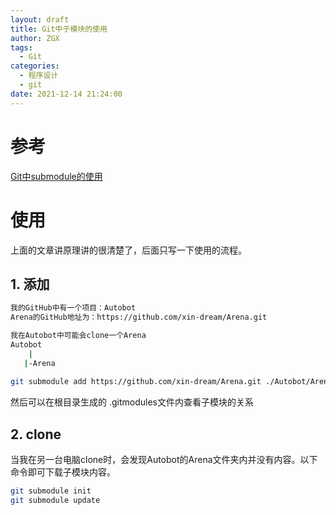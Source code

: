```yaml
---
layout: draft
title: Git中子模块的使用
author: ZGX
tags:
  - Git
categories:
  - 程序设计
  - git
date: 2021-12-14 21:24:00
---
```

# 参考

[Git中submodule的使用](https://zhuanlan.zhihu.com/p/87053283)

# 使用

上面的文章讲原理讲的很清楚了，后面只写一下使用的流程。

## 1. 添加

```bash
我的GitHub中有一个项目：Autobot
Arena的GitHub地址为：https://github.com/xin-dream/Arena.git

我在Autobot中可能会clone一个Arena
Autobot
	|
   |-Arena
   
git submodule add https://github.com/xin-dream/Arena.git ./Autobot/Arena
```
然后可以在根目录生成的 .gitmodules文件内查看子模块的关系

## 2. clone

当我在另一台电脑clone时，会发现Autobot的Arena文件夹内并没有内容。以下命令即可下载子模块内容。

```bash
git submodule init
git submodule update
```